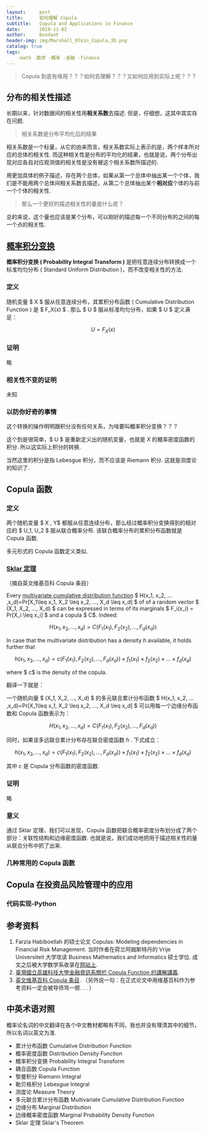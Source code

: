 ```yaml
---
layout:     post
title:      如何理解 Copula
subtitle:   Copula and Applications in Finance
date:       2019-11-02
author:     Dundant
header-img: img/Marshall_Olkin_Copula_3D.png
catalog: true
tags:
    -math -数学 -概率 -金融 -finance
---
```


> Copula 到底有啥用？？？如何去理解？？？又如何应用到实际上呢？？？

## 分布的相关性描述

长期以来，针对数据间的相关性用**相关系数**去描述.  但是，仔细想，这其中其实存在问题.  

> 相关系数是分布平均化后的结果

相关系数是一个标量，从它的由来而言，相关系数实际上表示的是，两个样本所对应的总体的相关性.  而这种相关性是分布的平均化的结果，也就是说，两个分布出现对应各自对应观测值的相关性是没有被这个相关系数所描述的.  

用更加具体的例子描述，存在两个总体，如果从第一个总体中抽出某一个个体，我们是不能用两个总体间相关系数去描述，从第二个总体抽出某个**相对应**个体的与前一个个体的相关性.  

> 那么一个更好的描述相关性的量是什么呢？

总的来说，这个量也应该是某个分布，可以刚好的描述每一个不同分布的之间的每一个点的相关性.  

## [概率积分变换](https://en.wikipedia.org/wiki/Probability_integral_transform)

**概率积分变换 ( Probability Integral Transform )** 是把任意连续分布转换成一个标准均匀分布 ( Standard Uniform Distribution )，而不改变相关性的方法.  

### 定义

随机变量 $ X $ 服从任意连续分布，其累积分布函数 ( Cumulative Distribution Function ) 是 $ F_X(x) $ .  那么 $ U $ 服从标准均匀分布，如果 $ U $ 定义满足：


$$
U = F_X(x)
$$



### 证明

略

### 相关性不变的证明

未知

### 以防你好奇的事情

这个转换的操作明明跟积分没有任何关系，为啥要叫概率积分变换？？？

这个到是很简单，$ U $ 是重新定义出的随机变量，也就是 $X$ 的概率密度函数的积分.  所以这实际上积分的转换.

当然这里的积分是指 Lebesgue 积分，而不应该是 Riemann 积分.  这就是测度论的知识了.

## Copula 函数

### 定义

两个随机变量 $ X , Y$ 都服从任意连续分布，那么经过概率积分变换得到的相对应的 $ U_1, U_2 $ 服从联合概率分布.  该联合概率分布的累积分布函数就是 Copula 函数.

多元形式的 Copula 函数定义类似.

### [Sklar 定理](https://en.wikipedia.org/wiki/Copula_(probability_theory)#Sklar's_theorem)

（摘自英文维基百科 Copula 条目）

Every [multivariate cumulative distribution function](https://en.wikipedia.org/wiki/Cumulative_distribution_function#Multivariate_case)  $ H(x_1, x_2, ... ,x_d)=Pr[X_1\leq x_1, X_2 \leq x_2, ..., X_d \leq x_d] $  of of a random vector $ (X_1, X_2, ..., X_d) $ can be expressed in terms of its marginals $ F_i(x_i) = Pr[X_i \leq x_i] $ and a copula $ C$. Indeed:


$$
H(x_1, x_2, ... ,x_d)=C(F_1(x_1), F_2(x_2), ..., F_d(x_d))
$$


In case that the multivariate distribution has a density $h$ available, it holds further that


$$
h(x_1, x_2, ... ,x_d)=
c(F_1(x_1), F_2(x_2), ..., F_d(x_d)) \times f_1(x_1) \times f_2(x_2) \times \dots \times f_d(x_d)
$$

where $ c$ is the density of the copula.

翻译一下就是：

一个随机向量 $ (X_1, X_2, ..., X_d) $ 的多元联合累计分布函数 $ H(x_1, x_2, ... ,x_d)=Pr[X_1\leq x_1, X_2 \leq x_2, ..., X_d \leq x_d] $ 可以用每一个边缘分布函数和 Copula 函数表示为：


$$
H(x_1, x_2, ... ,x_d)=C(F_1(x_1), F_2(x_2), ..., F_d(x_d))
$$


同时，如果该多远联合累计分布存在联合密度函数 $h$ . 下式成立：


$$
h(x_1, x_2, ... ,x_d)=
c(F_1(x_1), F_2(x_2), ..., F_d(x_d)) \times f_1(x_1) \times f_2(x_2) \times \dots \times f_d(x_d)
$$


其中 $c$ 是 Copula 分布函数的密度函数.

### 证明

略

### 意义

通过 Sklar 定理，我们可以发现，Copula 函数把联合概率密度分布划分成了两个部分：关联性结构和边缘密度函数.  也就是说，我们成功地把用于描述相关性的量从联合分布中抓了出来.

### 几种常用的 Copula 函数



## Copula 在投资品风险管理中的应用



### 代码实现-Python

## 参考资料

1. Farzia Habiboellah 的硕士论文 Copulas: Modeling dependencies in Financial Risk Management. 当时作者在荷兰阿姆斯特丹的 Vrije Universiteit 大学攻读 Business Mathematics and Informatics 硕士学位. 成文之后被大学数学系收录在[网站上](https://www.math.vu.nl/~sbhulai/papers/paper-habiboellah.pdf).
2. [臺灣國立高雄科技大學金融資訊系關於 Copula Function 的講解講義](http://www.fin.kuas.edu.tw/download.php?filename=1910_a2a8d9e7.ppt&dir=community_forum/636&title=copula).
3. [英文维基百科 Copula 条目](https://en.wikipedia.org/wiki/Copula_(probability_theory)). （另外说一句：在正式论文中用维基百科作为参考资料一定会被导师骂一顿. . . ）

## 中英术语对照

概率论名词的中文翻译在各个中文教材都略有不同，我也并没有理清其中的细节，所以名词以英文为准.  

+ 累计分布函数 Cumulative Distribution Function
+ 概率密度函数 Distribution Density Function
+ 概率积分变换 Probability Integral Transform
+ 耦合函数 Copula Function
+ 黎曼积分 Riemann Integral
+ 勒贝格积分 Lebesgue Integral
+ 测度论 Measure Theory
+ 多元联合累计分布函数 Multivariate Cumulative Distribution Function
+ 边缘分布 Marginal Distribution
+ 边缘概率密度函数 Marginal Probability Density Function
+ Sklar 定理 Sklar's Theorem

